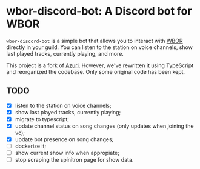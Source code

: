 # wbor-discord-bot: A Discord bot for WBOR

`wbor-discord-bot` is a simple bot that allows you to interact with [WBOR](https://wbor.org) directly in your guild. You can listen to the station on voice channels, show last played tracks, currently playing, and more.

This project is a fork of [Azuri](https://github.com/AzuraCast/Azuri). However, we've rewritten it using TypeScript and reorganized the codebase. Only some original code has been kept.

## TODO
- [x] listen to the station on voice channels;
- [x] show last played tracks, currently playing;
- [x] migrate to typescript;
- [x] update channel status on song changes (only updates when joining the vc);
- [x] update bot presence on song changes;
- [ ] dockerize it;
- [ ] show current show info when appropiate;
- [ ] stop scraping the spinitron page for show data.
